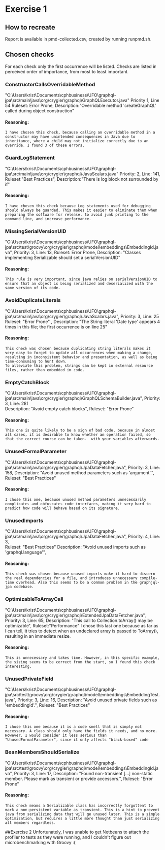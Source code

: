 # Exercise 1

## How to recreate
Report is available in pmd-collected.csv, created by running runpmd.sh.

## Chosen checks
For each check only the first occurrence will be listed. Checks are listed in perceived order of importance, from most to least important.

### ConstructorCallsOverridableMethod
"C:\Users\krist\Documents\cphbusiness\UFO\graphql-jpa\src\main\java\org\crygier\graphql\GraphQLExecutor.java" Priority 1, Line 54 
	Ruleset: Error Prone, Description:"Overridable method 'createGraphQL' called during object construction" 
#### Reasoning: 
	I have chosen this check, because calling an overridable method in a constructor may have unintended consequences in Java due to inheritance, where a child may not initialize correctly due to an override. I found 3 of these errors.

### GuardLogStatement
"C:\Users\krist\Documents\cphbusiness\UFO\graphql-jpa\src\main\java\org\crygier\graphql\JavaScalars.java" Priority: 2, Line: 141,
	 Ruleset:"Best Practices", Description:"There is log block not surrounded by if"
#### Reasoning: 
	I have chosen this check because Log statements used for debugging should always be guarded. This makes it easier to eliminate them when preparing the software for release, to avoid junk printing to the command line, and increase performance.

### MissingSerialVersionUID
"C:\Users\krist\Documents\cphbusiness\UFO\graphql-jpa\src\test\groovy\org\crygier\graphql\model\embeddings\EmbeddingId.java", Priority: 3, Line: 13,
	Ruleset: Error Prone, Description: "Classes implementing Serializable should set a serialVersionUID"
#### Reasoning: 
	This rule is very important, since java relies on serialVersionUID to ensure that an object is being serialized and deserialized with the same version of its code.

### AvoidDuplicateLiterals
"C:\Users\krist\Documents\cphbusiness\UFO\graphql-jpa\src\main\java\org\crygier\graphql\JavaScalars.java", Priority: 3, Line: 25    
	Ruleset: "Error Prone" , Description: "The String literal 'Date type' appears 4 times in this file; the first occurrence is on line 25"
#### Reasoning: 
	This check was chosen because duplicating string literals makes it very easy to forget to update all occurrences when making a change, resulting in inconsistent behavior and presentation, as well as being time-consuming to hunt down.
	To alleviate this problem, strings can be kept in external resource files, rather than embedded in code.

### EmptyCatchBlock
"C:\Users\krist\Documents\cphbusiness\UFO\graphql-jpa\src\main\java\org\crygier\graphql\GraphQLSchemaBuilder.java", Priority: 3, Line: 281   
	Description: "Avoid empty catch blocks", Ruleset: "Error Prone"
#### Reasoning: 
	This one is quite likely to be a sign of bad code, because in almost all cases, it is desirable to know whether an operation failed, so that the correct course can be taken.  with your variables afterwards.

### UnusedFormalParameter
"C:\Users\krist\Documents\cphbusiness\UFO\graphql-jpa\src\main\java\org\crygier\graphql\JpaDataFetcher.java", Priority: 3, Line: 158, 
	Description: "Avoid unused method parameters such as 'argument'.", Ruleset: "Best Practices"
#### Reasoning: 
	I chose this one, because unused method parameters unnecessarily complicates and obfuscates code interfaces, making it very hard to predict how code will behave based on its signature.

### UnusedImports
"C:\Users\krist\Documents\cphbusiness\UFO\graphql-jpa\src\main\java\org\crygier\graphql\JpaDataFetcher.java", Priority: 4, Line: 3,     
	Ruleset: "Best Practices" Description: "Avoid unused imports such as 'graphql.language'", 
#### Reasoning: 
	This check was chosen because unused imports make it hard to discern the real dependencies for a file, and introduces unnecessary compile-time overhead. Also this seems to be a common problem in the graphjql-jpa codebase.
	
###	OptimizableToArrayCall
"C:\Users\krist\Documents\cphbusiness\UFO\graphql-jpa\src\main\java\org\crygier\graphql\ExtendedJpaDataFetcher.java", Priority: 3, Line: 65,
	Description: "This call to Collection.toArray() may be optimizable", Ruleset:"Performance"
	I chose this last one because as far as I can tell, it tries to detect when an undeclared array is passed to ToArray(), resulting in an immediate resize. 
#### Reasoning: 
	This is unnecessary and takes time. However, in this specific example, the sizing seems to be correct from the start, so I found this check interesting.

### UnusedPrivateField
"C:\Users\krist\Documents\cphbusiness\UFO\graphql-jpa\src\test\groovy\org\crygier\graphql\model\embeddings\EmbeddingTest.java", Priority: 3, Line: 16,
	Description: "Avoid unused private fields such as 'embeddingId'.", Ruleset: "Best Practices"
#### Reasoning: 
	I chose this one because it is a code smell that is simply not necessary. A class should only have the fields it needs, and no more. However, I would consider it less serious than "UnusedFormalParameter", since it only affects "black-boxed" code

###  BeanMembersShouldSerialize
"C:\Users\krist\Documents\cphbusiness\UFO\graphql-jpa\src\test\groovy\org\crygier\graphql\model\embeddings\EmbeddingId.java", Priority: 3, Line: 17,
	Description: "Found non-transient [...] non-static member. Please mark as transient or provide accessors.", Ruleset: "Error Prone"
#### Reasoning: 
	This check means a Serializable class has incorrectly forgottent to mark a non-persistent variable as transient. This is a hint to prevent java from serializing data that will go unused later. This is a simple optimization, but requires a little more thought than just serializing all members regardless.
	
##Exercise 2
	Unfortunately, I was unable to get Netbeans to attach the profiler to tests as they were running, and I couldn't figure out microbenchmarking with Groovy :(